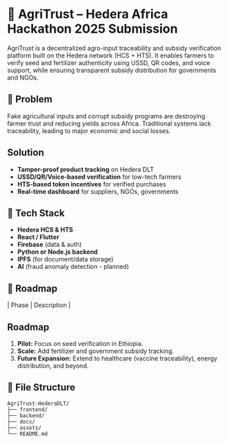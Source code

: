 # 🌿 AgriTrust – Hedera Africa Hackathon 2025 Submission

AgriTrust is a decentralized agro-input traceability and subsidy verification platform built on the Hedera network (HCS + HTS). It enables farmers to verify seed and fertilizer authenticity using USSD, QR codes, and voice support, while ensuring transparent subsidy distribution for governments and NGOs.

## 🧠 Problem

Fake agricultural inputs and corrupt subsidy programs are destroying farmer trust and reducing yields across Africa. Traditional systems lack traceability, leading to major economic and social losses.

## Solution

- **Tamper-proof product tracking** on Hedera DLT  
- **USSD/QR/Voice-based verification** for low-tech farmers  
- **HTS-based token incentives** for verified purchases  
- **Real-time dashboard** for suppliers, NGOs, governments
  
## 🧰 Tech Stack

- **Hedera HCS & HTS**  
- **React / Flutter**  
- **Firebase** (data & auth)  
- **Python or Node.js backend**  
- **IPFS** (for document/data storage)  
- **AI** (fraud anomaly detection - planned)

## 🚀 Roadmap

| Phase | Description |
## Roadmap

1. **Pilot:** Focus on seed verification in Ethiopia.
2. **Scale:** Add fertilizer and government subsidy tracking.
3. **Future Expansion:** Extend to healthcare (vaccine traceability), energy distribution, and beyond.

## 📂 File Structure

```
AgriTrust-HederaDLT/
├── frontend/
├── backend/
├── docs/
├── assets/
└── README.md
```
